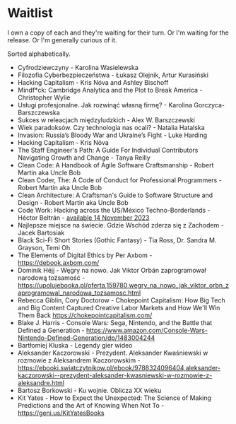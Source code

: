 # Waitlist

I own a copy of each and they're waiting for their turn. Or I'm waiting for the release. Or I'm generally curious of it.

Sorted alphabetically.

- Cyfrodziewczyny - Karolina Wasielewska
- Filozofia Cyberbezpieczeństwa - Łukasz Olejnik, Artur Kurasiński
- Hacking Capitalism - Kris Nóva and Ashley Bischoff
- Mindf\*ck: Cambridge Analytica and the Plot to Break America - Christopher Wylie
- Usługi profesjonalne. Jak rozwinąć własną firmę? - Karolina Gorczyca-Barszczewska
- Sukces w releacjach międzyludzkich - Alex W. Barszczewski
- Wiek paradoksów. Czy technologia nas ocali? - Natalia Hatalska
- Invasion: Russia’s Bloody War and Ukraine’s Fight - Luke Harding
- Hacking Capitalism - Kris Nóva
- The Staff Engineer's Path: A Guide For Individual Contributors Navigating Growth and Change - Tanya Reilly
- Clean Code: A Handbook of Agile Software Craftsmanship - Robert Martin aka Uncle Bob
- Clean Coder, The: A Code of Conduct for Professional Programmers - Robert Martin aka Uncle Bob
- Clean Architecture: A Craftsman's Guide to Software Structure and Design - Robert Martin aka Uncle Bob
- Code Work: Hacking across the US/México Techno-Borderlands - Héctor Beltrán - [available 14 November 2023](https://press.princeton.edu/books/paperback/9780691245041/code-work)
- Najlepsze miejsce na świecie. Gdzie Wschód zderza się z Zachodem - Jacek Bartosiak
- Black Sci-Fi Short Stories (Gothic Fantasy) - Tia Ross, Dr. Sandra M. Grayson, Temi Oh
- The Elements of Digital Ethics by Per Axbom - https://debook.axbom.com/
- Dominik Héjj - Węgry na nowo. Jak Viktor Orbán zaprogramował narodową tożsamość - https://upolujebooka.pl/oferta,159780,wegry_na_nowo_jak_viktor_orbn_zaprogramowal_narodowa_tozsamosc.html
- Rebecca Giblin, Cory Doctorow - Chokepoint Capitalism: How Big Tech and Big Content Captured Creative Labor Markets and How We'll Win Them Back  https://chokepointcapitalism.com/
- Blake J. Harris - Console Wars: Sega, Nintendo, and the Battle that Defined a Generation - https://www.amazon.com/Console-Wars-Nintendo-Defined-Generation/dp/1483004244
- Bartłomiej Kluska - Legendy gier wideo
- Aleksander Kaczorowski - Prezydent. Aleksander Kwaśniewski w rozmowie z Aleksandrem Kaczorowskim - https://ebooki.swiatczytnikow.pl/ebook/9788324096404,aleksander-kaczorowski--prezydent-aleksander-kwasniewski-w-rozmowie-z-aleksandre.html
- Bartosz Borkowski - Ku wojnie. Oblicza XX wieku
-  Kit Yates - How to Expect the Unexpected: The Science of Making Predictions and the Art of Knowing When Not To - https://geni.us/KitYatesBooks
